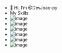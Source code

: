 - 👋 Hi, I’m @DevJoao-py
- My Skills:
- ![image](https://user-images.githubusercontent.com/73599964/113491720-28cf7300-94a9-11eb-9c68-79571d15b5a6.png)
- ![image](https://user-images.githubusercontent.com/73599964/113491723-2cfb9080-94a9-11eb-9dac-c615e70d16b9.png)
- ![image](https://user-images.githubusercontent.com/73599964/113491726-31c04480-94a9-11eb-8bc1-c01eff6e44a0.png)
- ![image](https://user-images.githubusercontent.com/73599964/113491727-371d8f00-94a9-11eb-93d4-c1d7a082b582.png)
- ![image](https://user-images.githubusercontent.com/73599964/113491733-3edd3380-94a9-11eb-86ef-1127879f4fc1.png)
- ![image](https://user-images.githubusercontent.com/73599964/113491741-4d2b4f80-94a9-11eb-80d7-e6f369bd8143.png)


<!---
DevJoao-py/DevJoao-py is a ✨ special ✨ repository because its `README.md` (this file) appears on your GitHub profile.
You can click the Preview link to take a look at your changes.
--->
